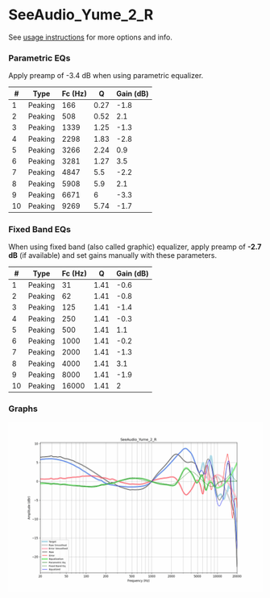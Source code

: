 # SeeAudio_Yume_2_R
See [usage instructions](https://github.com/jaakkopasanen/AutoEq#usage) for more options and info.

### Parametric EQs
Apply preamp of -3.4 dB when using parametric equalizer.

|   # | Type    |   Fc (Hz) |    Q |   Gain (dB) |
|-----|---------|-----------|------|-------------|
|   1 | Peaking |       166 | 0.27 |        -1.8 |
|   2 | Peaking |       508 | 0.52 |         2.1 |
|   3 | Peaking |      1339 | 1.25 |        -1.3 |
|   4 | Peaking |      2298 | 1.83 |        -2.8 |
|   5 | Peaking |      3266 | 2.24 |         0.9 |
|   6 | Peaking |      3281 | 1.27 |         3.5 |
|   7 | Peaking |      4847 | 5.5  |        -2.2 |
|   8 | Peaking |      5908 | 5.9  |         2.1 |
|   9 | Peaking |      6671 | 6    |        -3.3 |
|  10 | Peaking |      9269 | 5.74 |        -1.7 |

### Fixed Band EQs
When using fixed band (also called graphic) equalizer, apply preamp of **-2.7 dB** (if available) and set gains manually with these parameters.

|   # | Type    |   Fc (Hz) |    Q |   Gain (dB) |
|-----|---------|-----------|------|-------------|
|   1 | Peaking |        31 | 1.41 |        -0.6 |
|   2 | Peaking |        62 | 1.41 |        -0.8 |
|   3 | Peaking |       125 | 1.41 |        -1.4 |
|   4 | Peaking |       250 | 1.41 |        -0.3 |
|   5 | Peaking |       500 | 1.41 |         1.1 |
|   6 | Peaking |      1000 | 1.41 |        -0.2 |
|   7 | Peaking |      2000 | 1.41 |        -1.3 |
|   8 | Peaking |      4000 | 1.41 |         3.1 |
|   9 | Peaking |      8000 | 1.41 |        -1.9 |
|  10 | Peaking |     16000 | 1.41 |         2   |

### Graphs
![](./SeeAudio_Yume_2_R.png)
